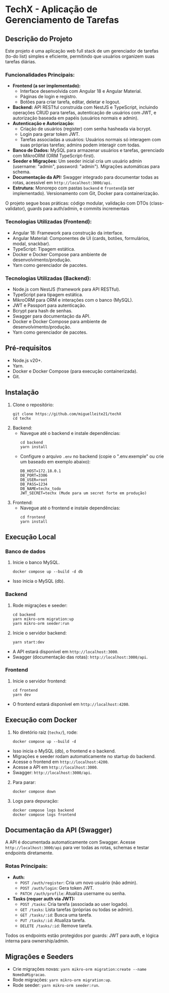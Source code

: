 # TechX - Aplicação de Gerenciamento de Tarefas

## Descrição do Projeto

Este projeto é uma aplicação web full stack de um gerenciador de tarefas (to-do list) simples e eficiente, permitindo que usuários organizem suas tarefas diárias.

### Funcionalidades Principais:
- **Frontend (a ser implementado):**
  - Interface desenvolvida com Angular 18 e Angular Material.
  - Páginas de login e registro.
  - Botões para criar tarefa, editar, deletar e logout.
- **Backend:** API RESTful construída com NestJS e TypeScript, incluindo operações CRUD para tarefas, autenticação de usuários com JWT, e autorização baseada em papéis (usuários normais e admin).
- **Autenticação e Autorização:**
  - Criação de usuários (register) com senha hasheada via bcrypt.
  - Login para gerar token JWT.
  - Tarefas associadas a usuários: Usuários normais só interagem com suas próprias tarefas; admins podem interagir com todas.
- **Banco de Dados:** MySQL para armazenar usuários e tarefas, gerenciado com MikroORM (ORM TypeScript-first).
- **Seeder e Migrações:** Um seeder inicial cria um usuário admin (username: "admin", password: "admin"). Migrações automáticas para schema.
- **Documentação da API:** Swagger integrado para documentar todas as rotas, acessível em `http://localhost:3000/api`.
- **Estrutura:** Monorepo com pastas `backend` e `frontend`(a ser implementado). Versionamento com Git, Docker para containerização.

O projeto segue boas práticas: código modular, validação com DTOs (class-validator), guards para auth/admin, e commits incrementais

### Tecnologias Utilizadas (Frontend):
- Angular 18: Framework para construção da interface.
- Angular Material: Componentes de UI (cards, botões, formulários, modal, snackbar).
- TypeScript: Tipagem estática.
- Docker e Docker Compose para ambiente de desenvolvimento/produção.
- Yarn como gerenciador de pacotes.

### Tecnologias Utilizadas (Backend):
- Node.js com NestJS (framework para API RESTful).
- TypeScript para tipagem estática.
- MikroORM para ORM e interações com o banco (MySQL).
- JWT e Passport para autenticação.
- Bcrypt para hash de senhas.
- Swagger para documentação da API.
- Docker e Docker Compose para ambiente de desenvolvimento/produção.
- Yarn como gerenciador de pacotes.

## Pré-requisitos

- Node.js v20+.
- Yarn.
- Docker e Docker Compose (para execução containerizada).
- Git.

## Instalação

1. Clone o repositório:
   ```
   git clone https://github.com/miguelleite21/techX
   cd techx
   ```
2. Backend:
   - Navegue até o backend e instale dependências:
      ```
      cd backend
      yarn install
      ```
   - Configure o arquivo `.env` no backend (copie o ".env.exemple" ou crie um baseado em exemplo abaixo):
      ```
      DB_HOST=172.18.0.1
      DB_PORT=3306
      DB_USER=root
      DB_PASS=1234
      DB_NAME=techx_todo
      JWT_SECRET=techx (Mude para um secret forte em produção)
      ```
2. Frontend:
   - Navegue até o frontend e instale dependências:
      ```
      cd frontend
      yarn install
      ```
## Execução Local

### Banco de dados
   1. Inicie o banco MySQL.
      ```
      docker compose up --build -d db
      ```
   - Isso inicia o MySQL (db).
### Backend
   1. Rode migrações e seeder:
      ```
      cd backend
      yarn mikro-orm migration:up
      yarn mikro-orm seeder:run
      ```
   2. Inicie o servidor backend:
      ```
      yarn start:dev
      ```
   - A API estará disponível em `http://localhost:3000`.
   - Swagger (documentação das rotas): `http://localhost:3000/api`.
### Frontend
   1. Inicie o servidor frontend:
      ```
      cd frontend
      yarn dev
      ```
   - O frontend estará disponível em `http://localhost:4200`.

## Execução com Docker

1. No diretório raiz (`techx/`), rode:
   ```
   docker compose up --build -d
   ```
- Isso inicia o MySQL (db), o frontend e o backend.
- Migrações e seeder rodam automaticamente no startup do backend.
- Acesse o frontend em `http://localhost:4200`.
- Acesse a API em `http://localhost:3000`.
- Swagger: `http://localhost:3000/api`.

2. Para parar:
   ```
   docker compose down
   ```

3. Logs para depuração:
   ```
   docker compose logs backend
   docker compose logs frontend
   ```

## Documentação da API (Swagger)

A API é documentada automaticamente com Swagger. Acesse `http://localhost:3000/api` para ver todas as rotas, schemas e testar endpoints diretamente.

### Rotas Principais:
- **Auth:**
  - `POST /auth/register`: Cria um novo usuário (não admin).
  - `POST /auth/login`: Gera token JWT.
  - `PATCH /auth/profile`: Atualiza username ou senha.
- **Tasks (requer auth via JWT):**
  - `POST /tasks`: Cria tarefa (associada ao user logado).
  - `GET /tasks`: Lista tarefas (próprias ou todas se admin).
  - `GET /tasks/:id`: Busca uma tarefa.
  - `PUT /tasks/:id`: Atualiza tarefa.
  - `DELETE /tasks/:id`: Remove tarefa.

Todos os endpoints estão protegidos por guards: JWT para auth, e lógica interna para ownership/admin.

## Migrações e Seeders

- Crie migrações novas: `yarn mikro-orm migration:create --name NomeDaMigracao`.
- Rode migrações: `yarn mikro-orm migration:up`.
- Rode seeder: `yarn mikro-orm seeder:run`.